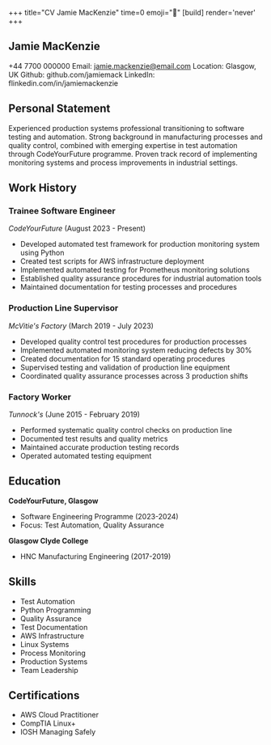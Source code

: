 +++
title="CV Jamie MacKenzie"
time=0
emoji="📝"
[build]
render='never'
+++

## Jamie MacKenzie

+44 7700 000000
Email: jamie.mackenzie@email.com
Location: Glasgow, UK
Github: github.com/jamiemack
LinkedIn: flinkedin.com/in/jamiemackenzie

## Personal Statement

Experienced production systems professional transitioning to software testing and automation. Strong background in manufacturing processes and quality control, combined with emerging expertise in test automation through CodeYourFuture programme. Proven track record of implementing monitoring systems and process improvements in industrial settings.

## Work History

### Trainee Software Engineer

_CodeYourFuture_ (August 2023 - Present)

- Developed automated test framework for production monitoring system using Python
- Created test scripts for AWS infrastructure deployment
- Implemented automated testing for Prometheus monitoring solutions
- Established quality assurance procedures for industrial automation tools
- Maintained documentation for testing processes and procedures

### Production Line Supervisor

_McVitie's Factory_ (March 2019 - July 2023)

- Developed quality control test procedures for production processes
- Implemented automated monitoring system reducing defects by 30%
- Created documentation for 15 standard operating procedures
- Supervised testing and validation of production line equipment
- Coordinated quality assurance processes across 3 production shifts

### Factory Worker

_Tunnock's_ (June 2015 - February 2019)

- Performed systematic quality control checks on production line
- Documented test results and quality metrics
- Maintained accurate production testing records
- Operated automated testing equipment

## Education

**CodeYourFuture, Glasgow**

- Software Engineering Programme (2023-2024)
- Focus: Test Automation, Quality Assurance

**Glasgow Clyde College**

- HNC Manufacturing Engineering (2017-2019)

## Skills

- Test Automation
- Python Programming
- Quality Assurance
- Test Documentation
- AWS Infrastructure
- Linux Systems
- Process Monitoring
- Production Systems
- Team Leadership

## Certifications

- AWS Cloud Practitioner
- CompTIA Linux+
- IOSH Managing Safely
